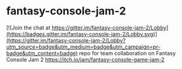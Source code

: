 # fantasy-console-jam-2

[![Join the chat at https://gitter.im/fantasy-console-jam-2/Lobby](https://badges.gitter.im/fantasy-console-jam-2/Lobby.svg)](https://gitter.im/fantasy-console-jam-2/Lobby?utm_source=badge&utm_medium=badge&utm_campaign=pr-badge&utm_content=badge)
repo for team collaboration on Fantasy Console Jam 2 https://itch.io/jam/fantasy-console-game-jam-2
